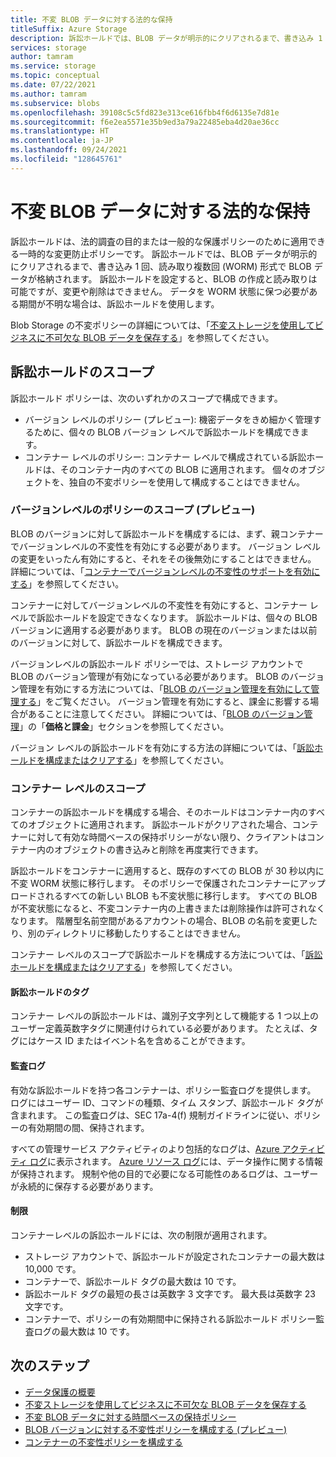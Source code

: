```yaml
---
title: 不変 BLOB データに対する法的な保持
titleSuffix: Azure Storage
description: 訴訟ホールドでは、BLOB データが明示的にクリアされるまで、書き込み 1 回、読み取り複数回 (WORM) 形式で BLOB データが格納されます。 データを WORM 状態に保つ必要がある期間が不明な場合は、訴訟ホールドを使用します。
services: storage
author: tamram
ms.service: storage
ms.topic: conceptual
ms.date: 07/22/2021
ms.author: tamram
ms.subservice: blobs
ms.openlocfilehash: 39108c5c5fd823e313ce616fbb4f6d6135e7d81e
ms.sourcegitcommit: f6e2ea5571e35b9ed3a79a22485eba4d20ae36cc
ms.translationtype: HT
ms.contentlocale: ja-JP
ms.lasthandoff: 09/24/2021
ms.locfileid: "128645761"
---
```

# <a name="legal-holds-for-immutable-blob-data"></a>不変 BLOB データに対する法的な保持

訴訟ホールドは、法的調査の目的または一般的な保護ポリシーのために適用できる一時的な変更防止ポリシーです。 訴訟ホールドでは、BLOB データが明示的にクリアされるまで、書き込み 1 回、読み取り複数回 (WORM) 形式で BLOB データが格納されます。 訴訟ホールドを設定すると、BLOB の作成と読み取りは可能ですが、変更や削除はできません。 データを WORM 状態に保つ必要がある期間が不明な場合は、訴訟ホールドを使用します。

Blob Storage の不変ポリシーの詳細については、「[不変ストレージを使用してビジネスに不可欠な BLOB データを保存する](immutable-storage-overview.md)」を参照してください。

## <a name="legal-hold-scope"></a>訴訟ホールドのスコープ

訴訟ホールド ポリシーは、次のいずれかのスコープで構成できます。

- バージョン レベルのポリシー (プレビュー): 機密データをきめ細かく管理するために、個々の BLOB バージョン レベルで訴訟ホールドを構成できます。
- コンテナー レベルのポリシー: コンテナー レベルで構成されている訴訟ホールドは、そのコンテナー内のすべての BLOB に適用されます。 個々のオブジェクトを、独自の不変ポリシーを使用して構成することはできません。

### <a name="version-level-policy-scope-preview"></a>バージョンレベルのポリシーのスコープ (プレビュー)

BLOB のバージョンに対して訴訟ホールドを構成するには、まず、親コンテナーでバージョンレベルの不変性を有効にする必要があります。 バージョン レベルの変更をいったん有効にすると、それをその後無効にすることはできません。 詳細については、「[コンテナーでバージョンレベルの不変性のサポートを有効にする](immutable-policy-configure-version-scope.md#enable-support-for-version-level-immutability-on-a-container)」を参照してください。

コンテナーに対してバージョンレベルの不変性を有効にすると、コンテナー レベルで訴訟ホールドを設定できなくなります。 訴訟ホールドは、個々の BLOB バージョンに適用する必要があります。 BLOB の現在のバージョンまたは以前のバージョンに対して、訴訟ホールドを構成できます。

バージョンレベルの訴訟ホールド ポリシーでは、ストレージ アカウントで BLOB のバージョン管理が有効になっている必要があります。 BLOB のバージョン管理を有効にする方法については、「[BLOB のバージョン管理を有効にして管理する](versioning-enable.md)」をご覧ください。 バージョン管理を有効にすると、課金に影響する場合があることに注意してください。 詳細については、「[BLOB のバージョン管理](versioning-overview.md#pricing-and-billing)」の「**価格と課金**」セクションを参照してください。

バージョン レベルの訴訟ホールドを有効にする方法の詳細については、「[訴訟ホールドを構成またはクリアする](immutable-policy-configure-version-scope.md#configure-or-clear-a-legal-hold)」を参照してください。

### <a name="container-level-scope"></a>コンテナー レベルのスコープ

コンテナーの訴訟ホールドを構成する場合、そのホールドはコンテナー内のすべてのオブジェクトに適用されます。 訴訟ホールドがクリアされた場合、コンテナーに対して有効な時間ベースの保持ポリシーがない限り、クライアントはコンテナー内のオブジェクトの書き込みと削除を再度実行できます。

訴訟ホールドをコンテナーに適用すると、既存のすべての BLOB が 30 秒以内に不変 WORM 状態に移行します。 そのポリシーで保護されたコンテナーにアップロードされるすべての新しい BLOB も不変状態に移行します。 すべての BLOB が不変状態になると、不変コンテナー内の上書きまたは削除操作は許可されなくなります。 階層型名前空間があるアカウントの場合、BLOB の名前を変更したり、別のディレクトリに移動したりすることはできません。

コンテナー レベルのスコープで訴訟ホールドを構成する方法については、「[訴訟ホールドを構成またはクリアする](immutable-policy-configure-container-scope.md#configure-or-clear-a-legal-hold)」を参照してください。

#### <a name="legal-hold-tags"></a>訴訟ホールドのタグ

コンテナー レベルの訴訟ホールドは、識別子文字列として機能する 1 つ以上のユーザー定義英数字タグに関連付けられている必要があります。 たとえば、タグにはケース ID またはイベント名を含めることができます。

#### <a name="audit-logging"></a>監査ログ

有効な訴訟ホールドを持つ各コンテナーは、ポリシー監査ログを提供します。 ログにはユーザー ID、コマンドの種類、タイム スタンプ、訴訟ホールド タグが含まれます。 この監査ログは、SEC 17a-4(f) 規制ガイドラインに従い、ポリシーの有効期間の間、保持されます。

すべての管理サービス アクティビティのより包括的なログは、[Azure アクティビティ ログ](../../azure-monitor/essentials/platform-logs-overview.md)に表示されます。 [Azure リソース ログ](../../azure-monitor/essentials/platform-logs-overview.md)には、データ操作に関する情報が保持されます。 規制や他の目的で必要になる可能性のあるログは、ユーザーが永続的に保存する必要があります。

#### <a name="limits"></a>制限

コンテナーレベルの訴訟ホールドには、次の制限が適用されます。

- ストレージ アカウントで、訴訟ホールドが設定されたコンテナーの最大数は 10,000 です。
- コンテナーで、訴訟ホールド タグの最大数は 10 です。
- 訴訟ホールド タグの最短の長さは英数字 3 文字です。 最大長は英数字 23 文字です。
- コンテナーで、ポリシーの有効期間中に保持される訴訟ホールド ポリシー監査ログの最大数は 10 です。

## <a name="next-steps"></a>次のステップ

- [データ保護の概要](data-protection-overview.md)
- [不変ストレージを使用してビジネスに不可欠な BLOB データを保存する](immutable-storage-overview.md)
- [不変 BLOB データに対する時間ベースの保持ポリシー](immutable-time-based-retention-policy-overview.md)
- [BLOB バージョンに対する不変性ポリシーを構成する (プレビュー)](immutable-policy-configure-version-scope.md)
- [コンテナーの不変性ポリシーを構成する](immutable-policy-configure-container-scope.md)
